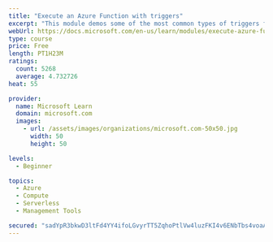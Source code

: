 ```yaml
---
title: "Execute an Azure Function with triggers"
excerpt: "This module demos some of the most common types of triggers for executing Azure Functions and how to configure them to execute your logic."
webUrl: https://docs.microsoft.com/en-us/learn/modules/execute-azure-function-with-triggers/
type: course
price: Free
length: PT1H23M
ratings:
  count: 5268
  average: 4.732726
heat: 55

provider:
  name: Microsoft Learn
  domain: microsoft.com
  images:
    - url: /assets/images/organizations/microsoft.com-50x50.jpg
      width: 50
      height: 50

levels:
  - Beginner

topics:
  - Azure
  - Compute
  - Serverless
  - Management Tools

secured: "sadYpR3bkwD3ltFd4YY4ifoLGvyrTT5ZqhoPtlVw4luzFKI4v6ENbTbs4voaAFaLqW7S2HIA4+tNauThpn4a2iMGYYtmZj8ZuiSvhsATcK/3PfHylssX8h9hkbDobP8JnyLRvdmI6gwViVkqskSh58fHEOKHQJNU7D2vZlaG5wdlQBI+mVopmrhy9aFVeu2S/o8L6tki6dgHwhnzUqWMDEly1uOpkcyX8MTxdFiSNKjCq15JYFxS+i8TYQMhemww4Lh2DqKmGdZQyvGt1Dc/jeWCAaXWaBdqXDNcEXcxPLubbDYDN11CpPoc7tS6PBiZok3j2nF8/HzTjANJfv4OhrG26td8DN3DpEWxP/tTJ1rsC8QxB1cPHu/RUpJNSwSGZGsNoJ9c6r5RDYgZ5nKE/2D5EeDKZin/2D3Iu3NJ/MI=;jljn1dGr8rlvBzX58GmZWQ=="
---
```


